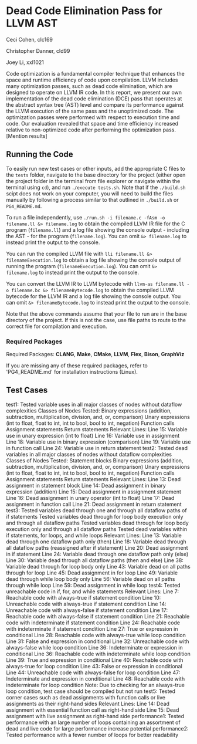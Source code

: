 # Dead Code Elimination Pass for LLVM AST
Ceci Cohen, clc169

Christopher Danner, cld99

Joey Li, xxl1021

Code optimization is a fundamental compiler technique that enhances the space and runtime efficiency of code upon compilation. LLVM includes many optimization passes, such as dead code elimination, which are designed to operate on LLVM IR code. In this report, we present our own implementation of the dead code elimination (DCE) pass that operates at the abstract syntax tree (AST) level and compare its performance against the LLVM execution of the same pass and the unoptimized code. The optimization passes were performed with respect to execution time and code. Our evaluation revealed that space and time efficiency increased relative to non-optimized code after performing the optimization pass. [Mention results]

## Running the Code
To easily run new test cases or other inputs, add the appropriate C files to the `tests` folder, navigate to the base directory for the project (either open the project folder in the terminal from file explorer or navigate within the terminal using `cd`), and run `./execute tests.sh`. Note that if the `./build.sh` scipt does not work on your computer, you will need to build the files manually by following a process similar to that outlined in `./build.sh` or `PG4_README.md`.

To run a file independently, use `./run.sh -i filename.c -fAsm -o filename.ll &> filename.log` to obtain the compiled LLVM IR file for the C program (`filename.ll`) and a log file showing the console output - including the AST - for the program (`filename.log`). You can omit `&> filename.log` to instead print the output to the console.

You can run the compiled LLVM file with `lli filename.ll &> filenameExecution.log` to obtain a log file showing the console output of running the program (`filenameExecution.log`). You can omit `&> filename.log` to instead print the output to the console.

You can convert the LLVM IR to LLVM bytecode with `llvm-as filename.ll -o filename.bc &> filenameBytecode.log` to obtain the compiled LLVM bytecode for the LLVM IR and a log file showing the console output. You can omit `&> filenameBytecode.log` to instead print the output to the console.

Note that the above commands assume that your file to run are in the base directory of the project. If this is not the case, use file paths to route to the correct file for compilation and execution.

### Required Packages
Required Packages: **CLANG**, **Make**, **CMake**, **LLVM**, **Flex**, **Bison**, **GraphViz**

If you are missing any of these required packages, refer to 'PG4_README.md' for installation instructions (Linux).

## Test Cases
test1:
    Tested variable uses in all major classes of nodes without dataflow complexities
    Classes of Nodes Tested:
        Binary expressions (addition, subtraction, multiplication, division, and, or, comparison)
        Unary expressions (int to float, float to int, int to bool, bool to int, negation)
        Function calls
        Assignment statements
        Return statements
    Relevant Lines:
        Line 15: Variable use in unary expression (int to float)
        Line 16: Variable use in assignment
        Line 18: Variable use in binary expression (comparison)
        Line 19: Variable use in function call
        Line 24: Variable use in return statement
test2:
    Tested dead variables in all major classes of nodes without dataflow complexities
    Classes of Nodes Tested:
        Statement blocks
        Binary expressions (addition, subtraction, multiplication, division, and, or, comparison)
        Unary expressions (int to float, float to int, int to bool, bool to int, negation)
        Function calls
        Assignment statements
        Return statements
    Relevant Lines:
        Line 13: Dead assignment in statement block
        Line 14: Dead assignment in binary expression (addition)
        Line 15: Dead assignment in assignment statement
        Line 16: Dead assignment in unary operator (int to float)
        Line 17: Dead assignment in function call
        Line 21: Dead assignment in return statement
test3:
    Tested variables dead through one and through all dataflow paths of if statements
    Tested variables dead through for loop body execution only and through all dataflow paths
    Tested variables dead through for loop body execution only and through all dataflow paths
    Tested dead variables within if statements, for loops, and while loops
    Relevant Lines:
        Line 13: Variable dead through one dataflow path only (then)
        Line 18: Variable dead through all dataflow paths (reassigned after if statement)
        Line 20: Dead assignment in if statement
        Line 24: Variable dead through one dataflow path only (else)
        Line 30: Variable dead through all dataflow paths (then and else)
        Line 38: Variable dead through for loop body only
        Line 43: Variable dead on all paths through for loop
        Line 45: Dead assignment in for loop
        Line 49: Variable dead through while loop body only
        Line 56: Variable dead on all paths through while loop
        Line 59: Dead assignment in while loop
test4:
    Tested unreachable code in if, for, and while statements
    Relevant Lines:
        Line 7: Reachable code with always-true if statement condition
        Line 10: Unreachable code with always-true if statement condition
        Line 14: Unreachable code with always-false if statement condition
        Line 17: Reachable code with always-false if statement condition
        Line 21: Reachable code with indeterminate if statement condition
        Line 24: Reachable code with indeterminate if statement condition
        Line 27: True or expression in conditional
        Line 28: Reachable code with always-true while loop condition
        Line 31: False and expression in conditional
        Line 32: Unreachable code with always-false while loop condition
        Line 36: Indeterminate or expression in conditional
        Line 36: Reachable code with indeterminate while loop condition
        Line 39: True and expression in conditional
        Line 40: Reachable code with always-true for loop condition
        Line 43: False or expression in conditional
        Line 44: Unreachable code with always-false for loop condition
        Line 47: Indeterminate and expression in conditional
        Line 48: Reachable code with indeterminate for loop condition
    Note: Due to checking for an always-true loop condition, test case should be compiled but not run
test5:
    Tested corner cases such as dead assignments with function calls or live assignments as their right-hand sides
    Relevant Lines:
        Line 14: Dead assignment with essential function call as right-hand side
        Line 15: Dead assignment with live assignment as right-hand side
performance1:
    Tested performance with an large number of loops containing an assortment of dead and live code for large performance increase potential
performance2:
    Tested performance with a fewer number of loops for better readability